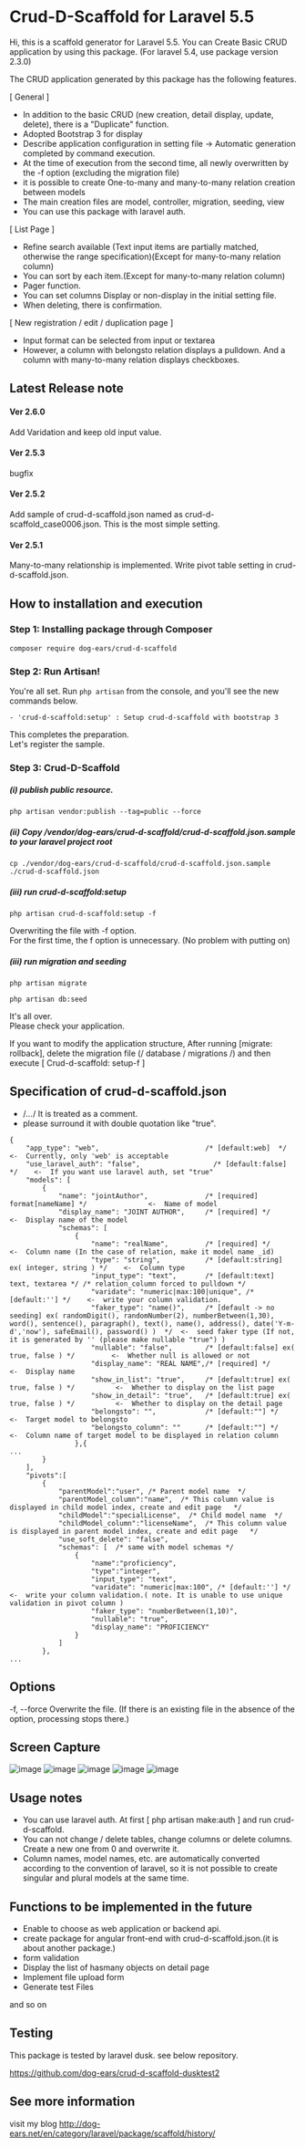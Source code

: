 # Crud-D-Scaffold for Laravel 5.5

  Hi, this is a scaffold generator for Laravel 5.5.
  You can Create Basic CRUD application by using this package.
  (For laravel 5.4, use package version 2.3.0)

  The CRUD application generated by this package has the following features.

  [ General ]
* In addition to the basic CRUD (new creation, detail display, update, delete), there is a "Duplicate" function.
* Adopted Bootstrap 3 for display
* Describe application configuration in setting file -> Automatic generation completed by command execution.
* At the time of execution from the second time, all newly overwritten by the -f option (excluding the migration file)
* it is possible to create One-to-many and many-to-many relation creation between models
* The main creation files are model, controller, migration, seeding, view
* You can use this package with laravel auth.

[ List Page ]
* Refine search available (Text input items are partially matched, otherwise the range specification)(Except for many-to-many relation column)
* You can sort by each item.(Except for many-to-many relation column)
* Pager function.
* You can set columns Display or non-display in the initial setting file.
* When deleting, there is confirmation.

[ New registration / edit / duplication page ]
* Input format can be selected from input or textarea
* However, a column with belongsto relation displays a pulldown. And a column with many-to-many relation displays checkboxes.


## Latest Release note

#### Ver 2.6.0

  Add Varidation and keep old input value.

#### Ver 2.5.3

  bugfix

#### Ver 2.5.2

  Add sample of crud-d-scaffold.json named as crud-d-scaffold_case0006.json.
  This is the most simple setting.

#### Ver 2.5.1

  Many-to-many relationship is implemented.
  Write pivot table setting in crud-d-scaffold.json.

## How to installation and execution

### Step 1: Installing package through Composer

```
composer require dog-ears/crud-d-scaffold
```

### Step 2: Run Artisan!

You're all set.
Run `php artisan` from the console, and you'll see the new commands below.
```
- 'crud-d-scaffold:setup' : Setup crud-d-scaffold with bootstrap 3
```

  This completes the preparation.  
  Let's register the sample.  

### Step 3: Crud-D-Scaffold

##### (i) publish public resource.
```
php artisan vendor:publish --tag=public --force
```
##### (ii) Copy /vendor/dog-ears/crud-d-scaffold/crud-d-scaffold.json.sample to your laravel project root
```
cp ./vendor/dog-ears/crud-d-scaffold/crud-d-scaffold.json.sample ./crud-d-scaffold.json
```
##### (iii) run crud-d-scaffold:setup
```
php artisan crud-d-scaffold:setup -f
```
  Overwriting the file with -f option.  
  For the first time, the f option is unnecessary. (No problem with putting on)

##### (iii) run migration and seeding
```
php artisan migrate
```
```
php artisan db:seed
```

  It's all over.  
  Please check your application.

  If you want to modify the application structure,
  After running [migrate: rollback], delete the migration file (/ database / migrations /) and then
  execute [ Crud-d-scaffold: setup-f ]



## Specification of crud-d-scaffold.json

- /*...*/ It is treated as a comment.
- please surround it with double quotation like "true".

```
{
    "app_type": "web",                          /* [default:web]  */	<-  Currently, only 'web' is acceptable
    "use_laravel_auth": "false",                  /* [default:false]  */	<-  If you want use laravel auth, set "true"
    "models": [
        {
            "name": "jointAuthor",              /* [required] format[nameName] */				<-  Name of model
            "display_name": "JOINT AUTHOR",     /* [required] */								<-  Display name of the model
            "schemas": [
                {
                    "name": "realName",         /* [required] */								<-  Column name (In the case of relation, make it model name _id)
                    "type": "string",           /* [default:string] ex( integer, string ) */	<-  Column type
                    "input_type": "text",       /* [default:text] text, textarea */ /* relation_column forced to pulldown */
                    "varidate": "numeric|max:100|unique", /* [default:''] */ 	<-  write your column validation.
                    "faker_type": "name()",     /* [default -> no seeding] ex( randomDigit(), randomNumber(2), numberBetween(1,30), word(), sentence(), paragraph(), text(), name(), address(), date('Y-m-d','now'), safeEmail(), password() )  */	<-  seed faker type (If not, it is generated by '' (please make nullable "true") )
                    "nullable": "false",        /* [default:false] ex( true, false ) */			<-  Whether null is allowed or not
                    "display_name": "REAL NAME",/* [required] */								<-  Display name
                    "show_in_list": "true",     /* [default:true] ex( true, false ) */			<-  Whether to display on the list page
                    "show_in_detail": "true",   /* [default:true] ex( true, false ) */			<-  Whether to display on the detail page
					"belongsto": "",            /* [default:""] */								<-  Target model to belongsto
					"belongsto_column": ""      /* [default:""] */								<-  Column name of target model to be displayed in relation column
                },{
...
        }
    ],
    "pivots":[
        {
            "parentModel":"user", /* Parent model name  */
            "parentModel_column":"name",  /* This column value is displayed in child model index, create and edit page   */
            "childModel":"specialLicense",  /* Child model name  */
            "childModel_column":"licenseName",  /* This column value is displayed in parent model index, create and edit page   */
            "use_soft_delete": "false",
            "schemas": [  /* same with model schemas */
                {
                    "name":"proficiency",
                    "type":"integer",
                    "input_type": "text",
                    "varidate": "numeric|max:100", /* [default:''] */ 	<-  write your column validation.( note. It is unable to use unique validation in pivot column )
                    "faker_type": "numberBetween(1,10)",
                    "nullable": "true",
                    "display_name": "PROFICIENCY"
                }
            ]
        },
...
```

## Options
-f, --force Overwrite the file. (If there is an existing file in the absence of the option, processing stops there.)



## Screen Capture
![image](https://github.com/dog-ears/crud-d-scaffold/wiki/img/cap01.jpg)
![image](https://github.com/dog-ears/crud-d-scaffold/wiki/img/cap02.jpg)
![image](https://github.com/dog-ears/crud-d-scaffold/wiki/img/cap03.jpg)
![image](https://github.com/dog-ears/crud-d-scaffold/wiki/img/cap04.jpg)
![image](https://github.com/dog-ears/crud-d-scaffold/wiki/img/cap05.jpg)

## Usage notes
* You can use laravel auth. At first [ php artisan make:auth ] and run crud-d-scaffold.
* You can not change / delete tables, change columns or delete columns. Create a new one from 0 and overwrite it.
* Column names, model names, etc. are automatically converted according to the convention of laravel, so it is not possible to create singular and plural models at the same time.



## Functions to be implemented in the future

* Enable to choose as web application or backend api.
* create package for angular front-end with crud-d-scaffold.json.(it is about another package.)
* form validation
* Display the list of hasmany objects on detail page
* Implement file upload form
* Generate test Files

and so on



## Testing

This package is tested by laravel dusk.
see below repository.

https://github.com/dog-ears/crud-d-scaffold-dusktest2



## See more information

visit my blog
<http://dog-ears.net/en/category/laravel/package/scaffold/history/>
